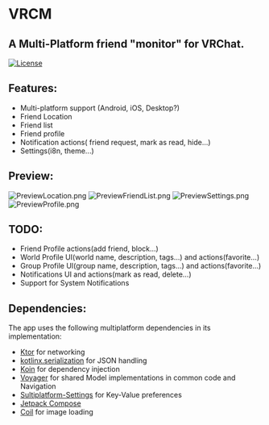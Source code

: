 # VRCM
## A Multi-Platform friend "monitor" for VRChat.

[![License](https://img.shields.io/badge/License-MIT-blue.svg)](https://opensource.org/licenses/MIT)

## Features:
- Multi-platform support (Android, iOS, Desktop?)
- Friend Location
- Friend list
- Friend profile
- Notification actions( friend request, mark as read, hide...)
- Settings(i8n, theme...)
## Preview:

![PreviewLocation.png](image/PreviewLocation.png)
![PreviewFriendList.png](image/PreviewFriendList.png)
![PreviewSettings.png](image/PreviewSettings.png)
![PreviewProfile.png](image/PreviewProfile.png)

## TODO:

- Friend Profile actions(add friend, block...)
- World Profile UI(world name, description, tags...) and actions(favorite...)
- Group Profile UI(group name, description, tags...) and actions(favorite...)
- Notifications UI and actions(mark as read, delete...)
- Support for System Notifications

## Dependencies:
The app uses the following multiplatform dependencies in its implementation:
- [Ktor](https://ktor.io/) for networking
- [kotlinx.serialization](https://github.com/Kotlin/kotlinx.serialization) for JSON handling
- [Koin](https://github.com/InsertKoinIO/koin) for dependency injection
- [Voyager](https://github.com/adrielcafe/voyager) for shared Model implementations in common code and Navigation
- [Sultiplatform-Settings](https://github.com/russhwolf/multiplatform-settings) for Key-Value preferences
- [Jetpack Compose](https://developer.android.com/jetpack/compose)
- [Coil](https://github.com/coil-kt/coil) for image loading
